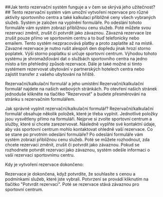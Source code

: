 ##Jak tento rezervační systém funguje a v čem se skrývá jeho užitečnost?##
Tento rezervační systém vám umožní vytvoření rezervace pro různé aktivity sportovního centra a také kalkulaci přibližné ceny všech vybraných služeb. Systém je založen na vyplnění formuláře. Po odeslání tohoto formuláře vám systém zobrazí přibližnou cenu služeb. Poté můžete svou rezervaci změnit, zrušit či potvrdit jako závaznou. Závazná rezervace lze zrušit pouze přímo ve sportovním centru a to buď telefonicky nebo emailem. Tento systém nezpracovává platby a proto zaplatíte až na místě. Závazné rezervace je nutno rušit alespoň den dopředu jinak hrozí storno poplatek. Výši storno poplatku si určuje sportovní centrum. Výhodou tohoto systému je shromažďování dat o službách sportovního centra na jedno místo a tím přehledný způsob rezervace. Dále je také možné si tímto systémem rezervovat ubytování v partnerských hotelech centra nebo zajistit transfer z vašeho ubytování na hřiště.

Rezervační/kalkulační formulář a jeho umístění
Rezervační/kalkulační formulář najdete na našich webových stránkách. Po otevření našich stránek jednoduše klikněte na tlačítko "Rezervovat" a budete přesměrováni na stránku s rezervačním formulářem.

Jak správně vyplnit rezervační/kalkulační formulář?
Rezervační/kalkulační formulář obsahuje několik položek, které je třeba vyplnit. Jednotlivé položky jsou vysvětleny přímo na formuláři. Nejprve si zvolte sportovní centrum a služby, které si chcete zarezervovat. Následně vyplňte své kontaktní údaje, aby vás sportovní centrum mohlo kontaktovat ohledně vaší rezervace.
Co se stane po prvotním odeslání formuláře?
Po odeslání formuláře vám systém zobrazí přibližnou cenu služeb. Poté se můžete rozhodnout, zda chcete rezervaci změnit, zrušit či potvrdit jako závaznou. Pokud se rozhodnete potvrdit rezervaci jako závaznou, systém odešle informaci o vaší rezervaci sportovnímu centru.

Kdy je vytvoření rezervace dokončeno:

Rezervace je dokončena, když potvrdíte, že souhlasíte s cenou a podmínkami služeb, které jste vybrali. Potvrzení se provádí kliknutím na tlačítko "Potvrdit rezervaci". Poté se rezervace stává závaznou pro sportovní centrum.
